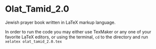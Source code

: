 # Olat_Tamid_2.0
Jewish prayer book written in LaTeX markup language. 

In order to run the code you may either use TexMaker or any one of your favorite LaTeX editors, or using the terminal, `cd` to the directory and run `xelatex olat_tamid_2.0.tex`
